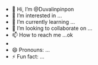 - 👋 Hi, I’m @Duvalinpinpon
- 👀 I’m interested in ...
- 🌱 I’m currently learning ...
- 💞️ I’m looking to collaborate on ...
- 📫 How to reach me ...ok
- 
- 😄 Pronouns: ...
- ⚡ Fun fact: ...

<!---
Duvalinpinpon/Duvalinpinpon is a ✨ special ✨ repository because its `README.md` (this file) appears on your GitHub profile.
You can click the Preview link to take a look at your changes.
--->
